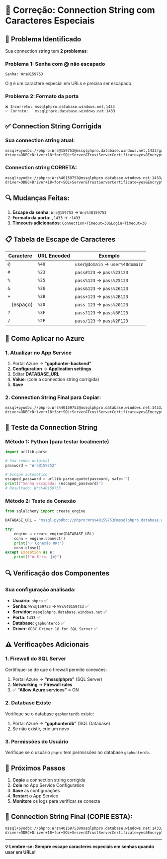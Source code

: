 # 🔧 Correção: Connection String com Caracteres Especiais

## 🚨 **Problema Identificado**

Sua connection string tem **2 problemas**:

### **Problema 1: Senha com @ não escapado**
```
Senha: Wrs@159753
```
O `@` é um caractere especial em URLs e precisa ser escapado.

### **Problema 2: Formato da porta**
```
❌ Incorreto: mssqlphpro.database.windows.net,1433
✅ Correto:   mssqlphpro.database.windows.net:1433
```

## ✅ **Connection String Corrigida**

### **Sua connection string atual:**
```
mssql+pyodbc://phpro:Wrs@159753@mssqlphpro.database.windows.net,1433/gaphunterdb?driver=ODBC+Driver+18+for+SQL+Server&TrustServerCertificate=yes&Encrypt=yes
```

### **Connection string CORRETA:**
```
mssql+pyodbc://phpro:Wrs%40159753@mssqlphpro.database.windows.net:1433/gaphunterdb?driver=ODBC+Driver+18+for+SQL+Server&TrustServerCertificate=yes&Encrypt=yes&Connection+Timeout=30&Login+Timeout=30
```

## 🔍 **Mudanças Feitas:**

1. **Escape da senha**: `Wrs@159753` → `Wrs%40159753`
2. **Formato da porta**: `,1433` → `:1433`
3. **Timeouts adicionados**: `Connection+Timeout=30&Login+Timeout=30`

## 📋 **Tabela de Escape de Caracteres**

| Caractere | URL Encoded | Exemplo |
|-----------|-------------|---------|
| `@` | `%40` | `user@domain` → `user%40domain` |
| `#` | `%23` | `pass#123` → `pass%23123` |
| `%` | `%25` | `pass%123` → `pass%25123` |
| `&` | `%26` | `pass&123` → `pass%26123` |
| `+` | `%2B` | `pass+123` → `pass%2B123` |
| ` ` (espaço) | `%20` | `pass 123` → `pass%20123` |
| `?` | `%3F` | `pass?123` → `pass%3F123` |
| `/` | `%2F` | `pass/123` → `pass%2F123` |

## 🔧 **Como Aplicar no Azure**

### **1. Atualizar no App Service**
1. Portal Azure → **"gaphunter-backend"**
2. **Configuration** → **Application settings**
3. Editar **DATABASE_URL**
4. **Value**: (cole a connection string corrigida)
5. **Save**

### **2. Connection String Final para Copiar:**
```
mssql+pyodbc://phpro:Wrs%40159753@mssqlphpro.database.windows.net:1433/gaphunterdb?driver=ODBC+Driver+18+for+SQL+Server&TrustServerCertificate=yes&Encrypt=yes&Connection+Timeout=30&Login+Timeout=30
```

## 🧪 **Teste da Connection String**

### **Método 1: Python (para testar localmente)**
```python
import urllib.parse

# Sua senha original
password = "Wrs@159753"

# Escape automático
escaped_password = urllib.parse.quote(password, safe='')
print(f"Senha escapada: {escaped_password}")
# Resultado: Wrs%40159753
```

### **Método 2: Teste de Conexão**
```python
from sqlalchemy import create_engine

DATABASE_URL = "mssql+pyodbc://phpro:Wrs%40159753@mssqlphpro.database.windows.net:1433/gaphunterdb?driver=ODBC+Driver+18+for+SQL+Server&TrustServerCertificate=yes&Encrypt=yes&Connection+Timeout=30"

try:
    engine = create_engine(DATABASE_URL)
    conn = engine.connect()
    print("✅ Conexão OK!")
    conn.close()
except Exception as e:
    print(f"❌ Erro: {e}")
```

## 🔍 **Verificação dos Componentes**

### **Sua configuração analisada:**
- **Usuário**: `phpro` ✅
- **Senha**: `Wrs@159753` → `Wrs%40159753` ✅
- **Servidor**: `mssqlphpro.database.windows.net` ✅
- **Porta**: `1433` ✅
- **Database**: `gaphunterdb` ✅
- **Driver**: `ODBC Driver 18 for SQL Server` ✅

## ⚠️ **Verificações Adicionais**

### **1. Firewall do SQL Server**
Certifique-se de que o firewall permite conexões:
1. Portal Azure → **"mssqlphpro"** (SQL Server)
2. **Networking** → **Firewall rules**
3. ✅ **"Allow Azure services"** = ON

### **2. Database Existe**
Verifique se o database `gaphunterdb` existe:
1. Portal Azure → **"gaphunterdb"** (SQL Database)
2. Se não existir, crie um novo

### **3. Permissões do Usuário**
Verifique se o usuário `phpro` tem permissões no database `gaphunterdb`.

## 🚀 **Próximos Passos**

1. **Copie** a connection string corrigida
2. **Cole** no App Service Configuration
3. **Save** as configurações
4. **Restart** o App Service
5. **Monitore** os logs para verificar se conecta

## 🎯 **Connection String Final (COPIE ESTA):**

```
mssql+pyodbc://phpro:Wrs%40159753@mssqlphpro.database.windows.net:1433/gaphunterdb?driver=ODBC+Driver+18+for+SQL+Server&TrustServerCertificate=yes&Encrypt=yes&Connection+Timeout=30&Login+Timeout=30
```

---

**💡 Lembre-se: Sempre escape caracteres especiais em senhas quando usar em URLs!**

